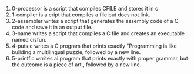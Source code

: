 1. 0-processor is a script that compiles CFILE and stores it in c
2. 1-compiler is a cript that compiles a file but does not link.
3. 2-assembler writes a script that generates the assembly code of a C code and save it in an output file.
4. 3-name writes a script that compiles a C file and creates an executable named cisfun.
5. 4-puts.c writes a C program that prints exactly "Programming is like building a multilingual puzzle, followed by a new line.
5. 5-printf.c wrrites ai program that prints exactly with proper grammar, but the outcome is a piece of art,, followed by a new line.
